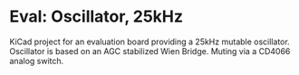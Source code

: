# Eval: Oscillator, 25kHz

KiCad project for an evaluation board providing a 25kHz mutable oscillator. Oscillator is based on an AGC stabilized Wien Bridge. Muting via a CD4066 analog switch.